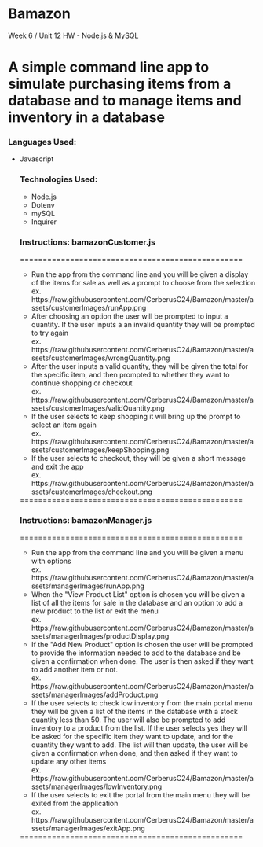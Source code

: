 # Bamazon
Week 6 / Unit 12 HW - Node.js &amp; MySQL


<h1>A simple command line app to simulate purchasing items from a database and to manage items and inventory in a database</h1>

<h3>Languages Used:</h3>
<ul>
  <li>Javascript</li>

<h3>Technologies Used:</h3>
<ul>
  <li>Node.js</li>
  <li>Dotenv</li>
  <li>mySQL</li>
  <li>Inquirer</li>
</ul>

<h3>Instructions: bamazonCustomer.js</h3>

=================================================
<ul>
  <li>Run the app from the command line and you will be given a display of the items for sale as well as a prompt to choose from the selection</li>
  ex. https://raw.githubusercontent.com/CerberusC24/Bamazon/master/assets/customerImages/runApp.png
  
  <li>After choosing an option the user will be prompted to input a quantity. If the user inputs a an invalid quantity they will be prompted to try again</li>
  ex. https://raw.githubusercontent.com/CerberusC24/Bamazon/master/assets/customerImages/wrongQuantity.png
  
  <li>After the user inputs a valid quantity, they will be given the total for the specific item, and then prompted to whether they want to continue shopping or checkout</li>
  ex. https://raw.githubusercontent.com/CerberusC24/Bamazon/master/assets/customerImages/validQuantity.png
  
  <li>If the user selects to keep shopping it will bring up the prompt to select an item again</li>
  ex. https://raw.githubusercontent.com/CerberusC24/Bamazon/master/assets/customerImages/keepShopping.png
  
  <li>If the user selects to checkout, they will be given a short message and exit the app</li>
  ex. https://raw.githubusercontent.com/CerberusC24/Bamazon/master/assets/customerImages/checkout.png
  
</ul>
=================================================

<h3>Instructions: bamazonManager.js</h3>

=================================================
<ul>
  <li>Run the app from the command line and you will be given a menu with options</li>
  ex. https://raw.githubusercontent.com/CerberusC24/Bamazon/master/assets/managerImages/runApp.png
  
  <li>When the "View Product List" option is chosen you will be given a list of all the items for sale in the database and an option to add a new product to the list or exit the menu</li>
  ex. https://raw.githubusercontent.com/CerberusC24/Bamazon/master/assets/managerImages/productDisplay.png
  
  <li>If the "Add New Product" option is chosen the user will be prompted to provide the information needed to add to the database and be given a confirmation when done. The user is then asked if they want to add another item or not.</li>
  ex. https://raw.githubusercontent.com/CerberusC24/Bamazon/master/assets/managerImages/addProduct.png
  
  <li>If the user selects to check low inventory from the main portal menu they will be given a list of the items in the database with a stock quantity less than 50. The user will also be prompted to add inventory to a product from the list. If the user selects yes they will be asked for the specific item they want to update, and for the quantity they want to add. The list will then update, the user will be given a confirmation when done, and then asked if they want to update any other items</li>
  ex. https://raw.githubusercontent.com/CerberusC24/Bamazon/master/assets/managerImages/lowInventory.png
  
  <li>If the user selects to exit the portal from the main menu they will be exited from the application</li>
  ex. https://raw.githubusercontent.com/CerberusC24/Bamazon/master/assets/managerImages/exitApp.png
  
</ul>
=================================================

